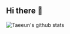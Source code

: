 ## Hi there 👋

![Taeeun's github stats](https://github-readme-stats.vercel.app/api?username=esunn0412&show_icons=true&hide_border=true)


<!--
**esunn0412/esunn0412** is a ✨ _special_ ✨ repository because its `README.md` (this file) appears on your GitHub profile.

Here are some ideas to get you started:

- 🔭 I’m currently working on ...
- 🌱 I’m currently learning ...
- 👯 I’m looking to collaborate on ...
- 🤔 I’m looking for help with ...
- 💬 Ask me about ...
- 📫 How to reach me: ...
- 😄 Pronouns: ...
- ⚡ Fun fact: ...
-->
